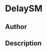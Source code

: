 # DelaySM

## Author

<!-- Insert Your Name Here -->

## Description

<!-- Describe your example here -->
